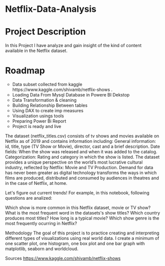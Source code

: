 # Netflix-Data-Analysis
# Project Description
In this Project I have analyze and gain insight of the kind of content available in the Netflix dataset.
# Roadmap
<ul style="list-style-type:circle;">
  <li>Data subset collected from kaggle https://www.kaggle.com/shivamb/netflix-shows .</li>
  <li>Loading Data From Mysql Database in Powere BI Dekstop</li>
  <li>Data Transformation & cleaning</li>
	<li>Building Relationship Between tables</li>
	<li>Using DAX to create imp measures</li>
	<li>Visualization usings tools</li>
	<li>Preparing Power Bi Report</li>
	<li>Project is ready and live</li>
</ul>The dataset (netflix_titles.csv) consists of tv shows and movies available on Netflix as of 2019 and contains information including:
General information: id, title, type (TV Show or Movie), director, cast and a brief description. Date fields: When the show was released and when it was added to the catalog. Categorization: Rating and category in which the show is listed. The dataset provides a unique perspective on the world’s most lucrative cultural industry, reflected by Netflix: Movie and TV Production. Demand for data has never been greater as digital technology transforms the ways in which films are produced, distributed and consumed by audiences in theatres and in the case of Netflix, at home.

Let's figure out current trends! For example, in this notebook, following questions are analized:

Which show is more common in this Netflix dataset, movie or TV show? What is the most frequent word in the datasets's show titles? Which country produces most titles? How long is a typical movie? Which show genre is the most frequently ocurring in Netflix?

Methodology
The goal of this project is to practice creating and interpreting different types of visualizations using real world data. I create a minimum of one scatter plot, one histogram, one box plot and one bar graph with matplotlib, seaborn and worldcloud.

Sources
https://www.kaggle.com/shivamb/netflix-shows
